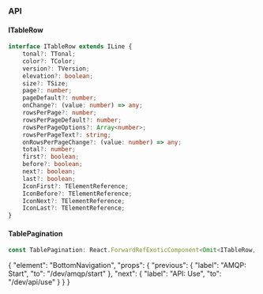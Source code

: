 

### API

#### ITableRow

```ts
interface ITableRow extends ILine {
    tonal?: TTonal;
    color?: TColor;
    version?: TVersion;
    elevation?: boolean;
    size?: TSize;
    page?: number;
    pageDefault?: number;
    onChange?: (value: number) => any;
    rowsPerPage?: number;
    rowsPerPageDefault?: number;
    rowsPerPageOptions?: Array<number>;
    rowsPerPageText?: string;
    onRowsPerPageChange?: (value: number) => any;
    total?: number;
    first?: boolean;
    before?: boolean;
    next?: boolean;
    last?: boolean;
    IconFirst?: TElementReference;
    IconBefore?: TElementReference;
    IconNext?: TElementReference;
    IconLast?: TElementReference;
}
```

#### TablePagination

```ts
const TablePagination: React.ForwardRefExoticComponent<Omit<ITableRow, "ref"> & React.RefAttributes<unknown>>;
```


{
  "element": "BottomNavigation",
  "props": {
    "previous": {
      "label": "AMQP: Start",
      "to": "/dev/amqp/start"
    },
    "next": {
      "label": "API: Use",
      "to": "/dev/api/use"
    }
  }
}